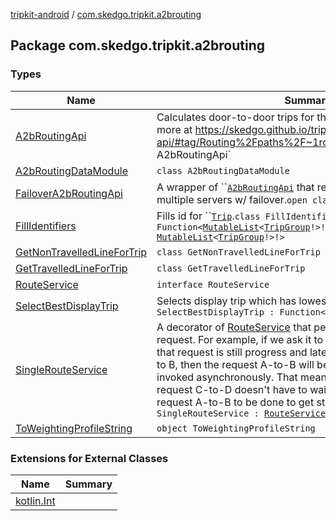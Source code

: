 [tripkit-android](../index.md) / [com.skedgo.tripkit.a2brouting](./index.md)

## Package com.skedgo.tripkit.a2brouting

### Types

| Name | Summary |
|---|---|
| [A2bRoutingApi](-a2b-routing-api/index.md) | Calculates door-to-door trips for the specified mode(s). See more at https://skedgo.github.io/tripgo-api/#tag/Routing%2Fpaths%2F~1routing.json%2Fget.`interface A2bRoutingApi` |
| [A2bRoutingDataModule](-a2b-routing-data-module/index.md) | `class A2bRoutingDataModule` |
| [FailoverA2bRoutingApi](-failover-a2b-routing-api/index.md) | A wrapper of ``[`A2bRoutingApi`](-a2b-routing-api/index.md) that requests `routing.json` on multiple servers w/ failover.`open class FailoverA2bRoutingApi` |
| [FillIdentifiers](-fill-identifiers/index.md) | Fills id for ``[`Trip`](../skedgo.tripkit.routing/-trip/index.md).`class FillIdentifiers : Function<`[`MutableList`](https://kotlinlang.org/api/latest/jvm/stdlib/kotlin.collections/-mutable-list/index.html)`<`[`TripGroup`](../skedgo.tripkit.routing/-trip-group/index.md)`!>!, `[`MutableList`](https://kotlinlang.org/api/latest/jvm/stdlib/kotlin.collections/-mutable-list/index.html)`<`[`TripGroup`](../skedgo.tripkit.routing/-trip-group/index.md)`!>!>` |
| [GetNonTravelledLineForTrip](-get-non-travelled-line-for-trip/index.md) | `class GetNonTravelledLineForTrip` |
| [GetTravelledLineForTrip](-get-travelled-line-for-trip/index.md) | `class GetTravelledLineForTrip` |
| [RouteService](-route-service/index.md) | `interface RouteService` |
| [SelectBestDisplayTrip](-select-best-display-trip/index.md) | Selects display trip which has lowest weighted score. `class SelectBestDisplayTrip : Function<`[`TripGroup`](../skedgo.tripkit.routing/-trip-group/index.md)`!, `[`TripGroup`](../skedgo.tripkit.routing/-trip-group/index.md)`!>` |
| [SingleRouteService](-single-route-service/index.md) | A decorator of [RouteService](-route-service/index.md) that performs only one routing request. For example, if we ask it to route from A to B, and while that request is still progress and later we ask it to route from C to B, then the request A-to-B will be cancelled. Cancellation is invoked asynchronously. That means the execution of the request C-to-D doesn't have to wait for the cancellation of the request A-to-B to be done to get started.`class SingleRouteService : `[`RouteService`](-route-service/index.md) |
| [ToWeightingProfileString](-to-weighting-profile-string/index.md) | `object ToWeightingProfileString` |

### Extensions for External Classes

| Name | Summary |
|---|---|
| [kotlin.Int](kotlin.-int/index.md) |  |
